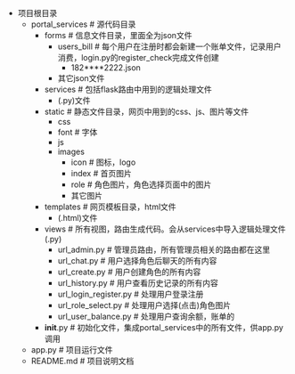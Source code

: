- 项目根目录
    - portal_services  # 源代码目录
        - forms  # 信息文件目录，里面全为json文件
            - users_bill  # 每个用户在注册时都会新建一个账单文件，记录用户消费，login.py的register_check完成文件创建
                - 182****2222.json
            - 其它json文件
        - services  # 包括flask路由中用到的逻辑处理文件
            - (.py)文件
        - static  # 静态文件目录，网页中用到的css、js、图片等文件
            - css
            - font  # 字体
            - js
            - images
                - icon  # 图标，logo
                - index  # 首页图片
                - role  # 角色图片，角色选择页面中的图片
                - 其它图片
        - templates  # 网页模板目录，html文件
            - (.html)文件
        - views  # 所有视图，路由生成代码。会从services中导入逻辑处理文件(.py)
            - url_admin.py  # 管理员路由，所有管理员相关的路由都在这里
            - url_chat.py  # 用户选择角色后聊天的所有内容
            - url_create.py  # 用户创建角色的所有内容
            - url_history.py  # 用户查看历史记录的所有内容
            - url_login_register.py  # 处理用户登录注册
            - url_role_select.py  # 处理用户选择(点击)角色图片
            - url_user_balance.py  # 处理用户查询余额，账单的
        - __init__.py  # 初始化文件，集成portal_services中的所有文件，供app.py调用
    - app.py  # 项目运行文件
    - README.md  # 项目说明文档
